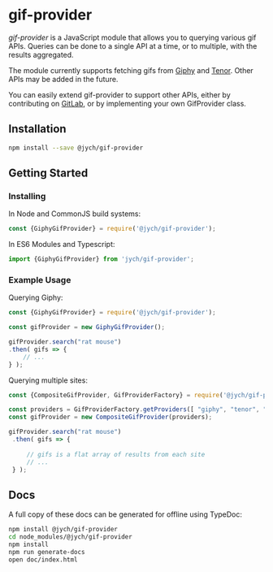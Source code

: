 # gif-provider

_gif-provider_ is a JavaScript module that allows you to querying various gif APIs. Queries can
be done to a single API at a time, or to multiple, with the results aggregated.

The module currently supports fetching gifs from [Giphy](https://developers.giphy.com/docs/api/)
and [Tenor](https://tenor.com/gifapi). Other APIs may be added in the future.

You can easily extend gif-provider to support other APIs, either by contributing on 
[GitLab](https://gitlab.com/jych/gif-provider), or by implementing your own GifProvider class.

## Installation

```bash
npm install --save @jych/gif-provider
```

## Getting Started

### Installing

In Node and CommonJS build systems:

```JavaScript
const {GiphyGifProvider} = require('@jych/gif-provider');
```

In ES6 Modules and Typescript:

```JavaScript
import {GiphyGifProvider} from 'jych/gif-provider';
```

### Example Usage

Querying Giphy:

```JavaScript
const {GiphyGifProvider} = require('@jych/gif-provider');

const gifProvider = new GiphyGifProvider();

gifProvider.search("rat mouse")
.then( gifs => {
    // ...
} );
```

Querying multiple sites:

```javascript
const {CompositeGifProvider, GifProviderFactory} = require('@jych/gif-provider');

const providers = GifProviderFactory.getProviders([ "giphy", "tenor", "some-other-site" ];
const gifProvider = new CompositeGifProvider(providers);

gifProvider.search("rat mouse")
 .then( gifs => {
     
     // gifs is a flat array of results from each site
     // ...
 } );
```

## Docs

A full copy of these docs can be generated for offline using TypeDoc:

```bash
npm install @jych/gif-provider
cd node_modules/@jych/gif-provider
npm install
npm run generate-docs
open doc/index.html
```
